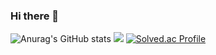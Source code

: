 ### Hi there 👋
![Anurag's GitHub stats](https://github-readme-stats.vercel.app/api?username=LampSeeker&show_icons=true&theme=radical)
![](https://leetcard.jacoblin.cool/LampSeeker?theme=light,unicorn?width=500&height=200)
[![Solved.ac Profile](http://mazassumnida.wtf/api/v2/generate_badge?boj=rampseeker)](https://solved.ac/rampseeker/)


